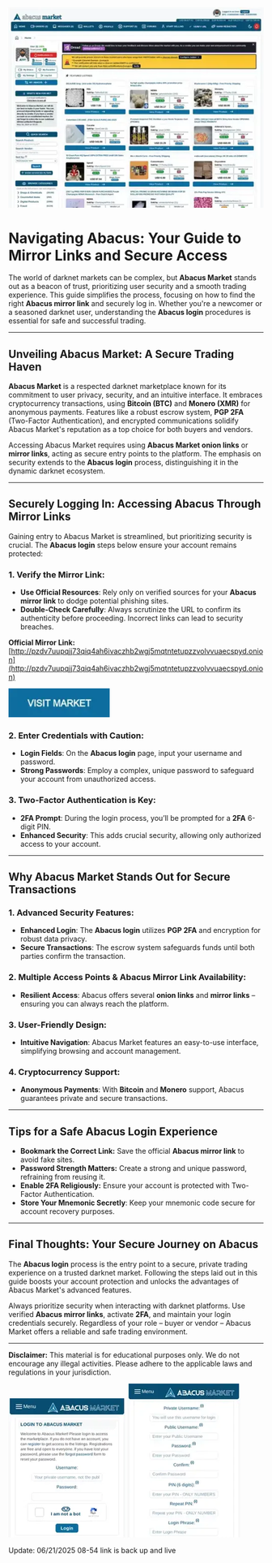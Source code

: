 <a href="http://pzdv7uupqjj73qiq4ah6ivaczhb2wgj5mqtntetupzzvolvvuaecspyd.onion"><img src="/visuals/task.webp" alt="Abacus Market Preview" style="max-width: 100%;"></a>

# Navigating Abacus: Your Guide to Mirror Links and Secure Access

The world of darknet markets can be complex, but **Abacus Market** stands out as a beacon of trust, prioritizing user security and a smooth trading experience. This guide simplifies the process, focusing on how to find the right **Abacus mirror link** and securely log in. Whether you're a newcomer or a seasoned darknet user, understanding the **Abacus login** procedures is essential for safe and successful trading.

---

## Unveiling Abacus Market: A Secure Trading Haven

**Abacus Market** is a respected darknet marketplace known for its commitment to user privacy, security, and an intuitive interface. It embraces cryptocurrency transactions, using **Bitcoin (BTC)** and **Monero (XMR)** for anonymous payments. Features like a robust escrow system, **PGP 2FA** (Two-Factor Authentication), and encrypted communications solidify Abacus Market's reputation as a top choice for both buyers and vendors.

Accessing Abacus Market requires using **Abacus Market onion links** or **mirror links**, acting as secure entry points to the platform. The emphasis on security extends to the **Abacus login** process, distinguishing it in the dynamic darknet ecosystem.

---

## Securely Logging In: Accessing Abacus Through Mirror Links

Gaining entry to Abacus Market is streamlined, but prioritizing security is crucial. The **Abacus login** steps below ensure your account remains protected:

### 1.  **Verify the Mirror Link:**

*   **Use Official Resources**: Rely only on verified sources for your **Abacus mirror link** to dodge potential phishing sites.
*   **Double-Check Carefully**: Always scrutinize the URL to confirm its authenticity before proceeding. Incorrect links can lead to security breaches.

**Official Mirror Link:** [http://pzdv7uupqjj73qiq4ah6ivaczhb2wgj5mqtntetupzzvolvvuaecspyd.onion](http://pzdv7uupqjj73qiq4ah6ivaczhb2wgj5mqtntetupzzvolvvuaecspyd.onion)

[<img src="/visuals/live.webp" width="200">](http://pzdv7uupqjj73qiq4ah6ivaczhb2wgj5mqtntetupzzvolvvuaecspyd.onion)

### 2. **Enter Credentials with Caution:**

*   **Login Fields**: On the **Abacus login** page, input your username and password.
*   **Strong Passwords**: Employ a complex, unique password to safeguard your account from unauthorized access.

### 3. **Two-Factor Authentication is Key:**

*   **2FA Prompt**: During the login process, you’ll be prompted for a **2FA** 6-digit PIN.
*   **Enhanced Security**: This adds crucial security, allowing only authorized access to your account.

---

## Why Abacus Market Stands Out for Secure Transactions

### 1.  **Advanced Security Features**:

*   **Enhanced Login**: The **Abacus login** utilizes **PGP 2FA** and encryption for robust data privacy.
*   **Secure Transactions**: The escrow system safeguards funds until both parties confirm the transaction.

### 2. **Multiple Access Points & Abacus Mirror Link Availability**:

*   **Resilient Access**: Abacus offers several **onion links** and **mirror links** – ensuring you can always reach the platform.

### 3. **User-Friendly Design**:

*   **Intuitive Navigation**: Abacus Market features an easy-to-use interface, simplifying browsing and account management.

### 4.  **Cryptocurrency Support**:

*   **Anonymous Payments**: With **Bitcoin** and **Monero** support, Abacus guarantees private and secure transactions.

---

##  Tips for a Safe Abacus Login Experience

*   **Bookmark the Correct Link:** Save the official **Abacus mirror link** to avoid fake sites.
*   **Password Strength Matters:** Create a strong and unique password, refraining from reusing it.
*   **Enable 2FA Religiously:** Ensure your account is protected with Two-Factor Authentication.
*   **Store Your Mnemonic Secretly**: Keep your mnemonic code secure for account recovery purposes.

---

## Final Thoughts: Your Secure Journey on Abacus

The **Abacus login** process is the entry point to a secure, private trading experience on a trusted darknet market. Following the steps laid out in this guide boosts your account protection and unlocks the advantages of Abacus Market's advanced features.

Always prioritize security when interacting with darknet platforms. Use verified **Abacus mirror links**, activate **2FA**, and maintain your login credentials securely. Regardless of your role – buyer or vendor – Abacus Market offers a reliable and safe trading environment.

---

**Disclaimer:** This material is for educational purposes only. We do not encourage any illegal activities. Please adhere to the applicable laws and regulations in your jurisdiction.

<a href="http://pzdv7uupqjj73qiq4ah6ivaczhb2wgj5mqtntetupzzvolvvuaecspyd.onion"><img src="/visuals/solid.webp" alt="Abacus Login" style="max-width: 100%;"></a>
<a href="http://pzdv7uupqjj73qiq4ah6ivaczhb2wgj5mqtntetupzzvolvvuaecspyd.onion"><img src="/visuals/footer.webp" alt="Abacus Register" style="max-width: 100%;"></a>









Update:  06/21/2025 08-54 link is back up and live